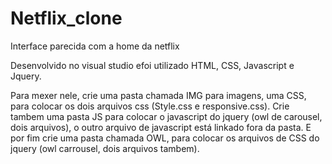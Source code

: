 # Netflix_clone
Interface parecida com a home da netflix

Desenvolvido no visual studio efoi utilizado HTML, CSS, Javascript e Jquery.

Para mexer nele, crie uma pasta chamada IMG para imagens, uma CSS, para colocar os dois arquivos css (Style.css e responsive.css).
Crie tambem uma pasta JS para colocar o javascript do jquery (owl de carousel, dois arquivos), o outro arquivo de javascript está linkado fora da pasta.
E por fim crie uma pasta chamada OWL, para colocar os arquivos de CSS do jquery (owl carrousel, dois arquivos tambem).
